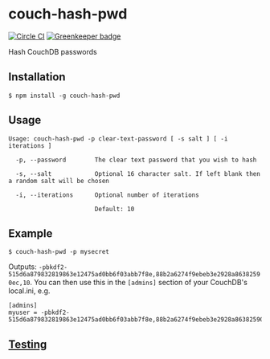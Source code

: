 # couch-hash-pwd

[![Circle CI](https://circleci.com/gh/redgeoff/couch-hash-pwd.svg?style=svg&circle-token=d129b786e4ed721fb68315479ab3027d82988ba2)](https://circleci.com/gh/redgeoff/couch-hash-pwd)
 [![Greenkeeper badge](https://badges.greenkeeper.io/redgeoff/couch-hash-pwd.svg)](https://greenkeeper.io/)

Hash CouchDB passwords

## Installation

    $ npm install -g couch-hash-pwd
    
## Usage

```
Usage: couch-hash-pwd -p clear-text-password [ -s salt ] [ -i iterations ]

  -p, --password        The clear text password that you wish to hash

  -s, --salt            Optional 16 character salt. If left blank then a random salt will be chosen

  -i, --iterations      Optional number of iterations

                        Default: 10
```

## Example

    $ couch-hash-pwd -p mysecret

Outputs: `-pbkdf2-515d6a879832819863e12475ad0bb6f03abb7f8e,88b2a6274f9ebeb3e2928a86382590ec,10`. You can then use this in the `[admins]` section of your CouchDB's local.ini, e.g.

    [admins]
    myuser = -pbkdf2-515d6a879832819863e12475ad0bb6f03abb7f8e,88b2a6274f9ebeb3e2928a86382590ec,10


## [Testing](TESTING.md)
